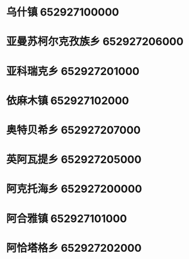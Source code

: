 # 乌什镇 652927100000
# 亚曼苏柯尔克孜族乡 652927206000
# 亚科瑞克乡 652927201000
# 依麻木镇 652927102000
# 奥特贝希乡 652927207000
# 英阿瓦提乡 652927205000
# 阿克托海乡 652927200000
# 阿合雅镇 652927101000
# 阿恰塔格乡 652927202000
